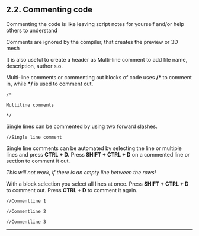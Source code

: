 ## 2.2. Commenting code


Commenting the code is like leaving script notes for yourself and/or help others to understand

Comments are ignored by the compiler, that creates the preview or 3D mesh

It is also useful to create a header as Multi-line comment to add file name, description, author s.o.

Multi-line comments or commenting out blocks of code uses **/\*** to comment in, while **\*/** is used to comment out.

`/*`

`Multiline comments`

`*/`

Single lines can be commented by using two forward slashes.

`//Single line comment`

Single line comments can be automated by selecting the line or multiple lines and press **CTRL + D.** Press **SHIFT + CTRL + D** on a commented line or section to comment it out.

*This will not work, if there is an empty line between the rows!*

With a block selection you select all lines at once. Press **SHIFT + CTRL + D** to comment out. Press **CTRL + D** to comment it again.

`//Commentline 1`

`//Commentline 2`

`//Commentline 3`

---
